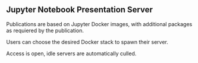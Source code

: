 Jupyter Notebook Presentation Server
------------------------------------

Publications are based on Jupyter Docker images, 
with additional packages as requiered by the publication. 

Users can choose the desired Docker stack to spawn their server. 

Access is open, idle servers are automatically culled.